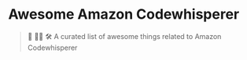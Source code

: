 # Awesome Amazon Codewhisperer
> 🤖 🧑‍💻  🛠️ A curated list of awesome things related to Amazon Codewhisperer
